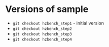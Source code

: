 Versions of sample
====

 - `git checkout hzbench_step1` - initial version
 - `git checkout hzbench_step2`
 - `git checkout hzbench_step3`
 - `git checkout hzbench_step4`